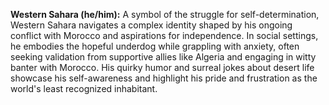 **Western Sahara (he/him):** A symbol of the struggle for self-determination, Western Sahara navigates a complex identity shaped by his ongoing conflict with Morocco and aspirations for independence. In social settings, he embodies the hopeful underdog while grappling with anxiety, often seeking validation from supportive allies like Algeria and engaging in witty banter with Morocco. His quirky humor and surreal jokes about desert life showcase his self-awareness and highlight his pride and frustration as the world's least recognized inhabitant.